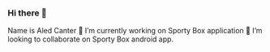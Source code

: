 ### Hi there 👋
Name is Aled Canter
🔭 I’m currently working on Sporty Box application
 👯 I’m looking to collaborate on Sporty Box android app.
 
 


<!--
**AledCanter28/AledCanter28** is a ✨ _special_ ✨ repository because its `README.md` (this file) appears on your GitHub profile.

Here are some ideas to get you started:

- 🔭 I’m currently working on Sporty Box application
- 🌱 I’m currently learning ...
- 👯 I’m looking to collaborate on ...
- 🤔 I’m looking for help with ...
- 💬 Ask me about ...
- 📫 How to reach me: ...
- 😄 Pronouns: ...
- ⚡ Fun fact: ...
-->
